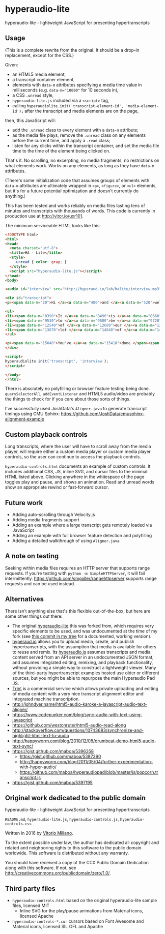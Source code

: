 # hyperaudio-lite

hyperaudio-lite - lightweight JavaScript for presenting hypertranscripts

## Usage

(This is a complete rewrite from the original.  It should be a drop-in replacement, except for the CSS.)

Given:

- an HTML5 media element,
- a transcript container element,
- elements with `data-m` attributes specifying a media time value in milliseconds (e.g. `data-m="10000"` for 10 seconds in),
- a CSS `.unread` style,
- `hyperaudio-lite.js` included via a `<script>` tag,
- calling `hyperaudiolite.init('transcript-element-id', 'media-element-id');` after the transcript and media elements are on the page,

then, this JavaScript will:

- add the `.unread` class to every element with a `data-m` attribute;
- as the media file plays, remove the `.unread` class on any elements before the current time, and apply a `.read` class;
- listen for any clicks within the transcript container, and set the media file time to the time of the element being clicked on.

That's it.  No scrolling, no excerpting, no media fragments, no restrictions on what elements work.  Works on any elements, as long as they have `data-m` attributes.

(There's some initialization code that assumes groups of elements with `data-m` attributes are ultimately wrapped in `<p>`, `<figure>`, or `<ul>` elements, but it's for a future potential optimization and doesn't currently do anything.)

This has been tested and works reliably on media files lasting tens of minutes and transcripts with thousands of words.  This code is currently in production use at <http://vitor.io/uxr101>.

The minimum serviceable HTML looks like this:

```html
<!DOCTYPE html>
<html>
<head>
  <meta charset="utf-8">
  <title>HA - Lite</title>
  <style>
    .unread { color: gray; }
  </style>
  <script src="hyperaudio-lite.js"></script>
</head>
<body>

<audio id="interview" src="http://hyperaud.io/lab/halite/interview.mp3" type="audio/mpeg" controls></audio>

<div id="transcript">
<p><span data-m="20">Hi </a><a data-m="400">and </a><a data-m="520">welcome </a><a data-m="840">to </a><a data-m="940">INSIGHT </a><a data-m="1260">intercom </a><a data-m="1690">today </span><span data-m="1880">I'm </a><a data-m="2010">joined </a><a data-m="2260">by </a><a data-m="2420">Sam </a><a data-m="2680">Mills </a><a data-m="2900">You </a><a data-m="3030">look </a><a data-m="3340">who </span><span data-m="3480">is </a><a data-m="3870">a </a><a data-m="4200">writer </a><a data-m="4700">and </a><a data-m="4980">founder </a><a data-m="5300">of </a><a data-m="5470">user </span><span data-m="5750">on </a><a data-m="5950">board </a><a data-m="6360">. </a><a data-m="7020">Thanks </a><a data-m="7180">so </a><a data-m="7250">much </a><a data-m="7400">for </a><a data-m="7590">joining </span><span data-m="7920">us </a><a data-m="8270">. </span></p>

<ul>
<li><span data-m="8390">It </a><a data-m="8490">is </a><a data-m="8660">an </a><a data-m="8790">absolute </a><a data-m="9210">pleasure </span></li>
<li><span data-m="9510">to </a><a data-m="9580">be </a><a data-m="9720">here </a><a data-m="10800">. </a><a data-m="11280">So </a><a data-m="11630">I </a><a data-m="11700">believe </a><a data-m="12310">most </span></li>
<li><span data-m="12540">of </a><a data-m="12600">our </a><a data-m="12670">readers </a><a data-m="12980">be </a><a data-m="13100">pretty </a><a data-m="13290">familiar </a><a data-m="13790">a </span></li>
<li><span data-m="13870">lot </a><a data-m="14040">of </a><a data-m="14120">your </a><a data-m="14250">work </a><a data-m="14740">. </span></li>
</ul>

<p><span data-m="15040">You've </a><a data-m="15410">done </span><span data-m="15580">a </a><a data-m="15670">lot </a><a data-m="15870">of </a><a data-m="15970">Tara </a><a data-m="16230">downs </a><a data-m="16500">of </a><a data-m="16620">money </span><span data-m="16880">money </a><a data-m="17180">money </a><a data-m="17500">popular </a><a data-m="18090">products </a><a data-m="19240">spending </a><a data-m="19710">exactly </a><a data-m="20190">had </span><span data-m="20420">a </a><a data-m="21600">on </a><a data-m="21800">board </a><a data-m="22040">new </a><a data-m="22250">users </a><a data-m="24090">basically </a><a data-m="24490">achieve </span><span data-m="24840">their </a><a data-m="24940">business </a><a data-m="25300">goals </a><a data-m="26330">to </a><a data-m="26490">get </a><a data-m="26640">straight </a><a data-m="27130">into </span><span data-m="27400">it </a><a data-m="27580">. </span></p>
</div>

<script>
hyperaudiolite.init('transcript', 'interview');
</script>

</body>
</html>
```

There is absolutely no polyfilling or browser feature testing being done.  `querySelectorAll`, `addEventListener` and HTML5 audio/video are probably the things to check for if you care about those sorts of things.

I've successfully used JoshData's `Aligner.java` to generate transcript timings using CMU Sphinx: https://github.com/JoshData/cmusphinx-alignment-example

## Custom playback controls

Long transcripts, where the user will have to scroll away from the media player, will require either a custom media player or custom media player controls, so the user can continue to access the playback controls.

`hyperaudio-controls.html` documents an example of custom controls.  It includes additional CSS, JS, inline SVG, and cursor files to the minimal HTML listed above.  Clicking anywhere in the whitespace of the page toggles play and pause, and shows an animation.  Read and unread words show an appropriate rewind or fast-forward cursor.

## Future work

- Adding auto-scrolling through Velocity.js
- Adding media fragments support
- Adding an example where a large transcript gets remotely loaded via JavaScript
- Adding an example with full browser feature detection and polyfilling
- Adding a detailed walkthrough of using `Aligner.java`

## A note on testing

Seeking within media files requires an HTTP server that supports range requests.  If you're testing with `python -m SimpleHTTPServer`, it will fail intermittently.  https://github.com/smgoller/rangehttpserver supports range requests and can be used instead.

## Alternatives

There isn't anything else that's this flexible out-of-the-box, but here are some other things out there:

* The original [hyperaudio-lite](https://github.com/hyperaudio/hyperaudio-lite) this was forked from, which requires very specific elements to be used, and was undocumented at the time of my fork (see [this commit in my tree](https://github.com/vitorio/hyperaudio-lite/tree/0467ef6ed8de57a1a3067cb808e2c96c757a76af) for a documented, working version).
* [hyperaud.io](http://hyperaud.io/) allows you to upload media, create, and publish hypertranscripts, with the assumption that media is available for others to reuse and remix.  Its [hyperaudio.js](https://github.com/hyperaudio/hyperaudio-pad) assumes transcripts and media content served from an API server in an undocumented JSON format, and assumes integrated editing, remixing, and playback functionality, without providing a simple way to construct a lightweight viewer.  Many of the third-party hypertranscript examples hosted use older or different sources, but you might be able to repurpose the main Hyperaudio Pad JS.
* [Trint](https://trint.com) is a commercial service which allows private uploading and editing of media content with a very nice transcript alignment editor and integrated machine transcription.
* http://johndyer.name/html5-audio-karoke-a-javascript-audio-text-aligner/
* https://www.codepunker.com/blog/sync-audio-with-text-using-javascript
* https://github.com/westonruter/html5-audio-read-along
* http://stackoverflow.com/questions/10743683/synchronize-and-highlight-html-text-to-audio
* http://happyworm.com/blog/2010/12/05/drumbeat-demo-html5-audio-text-sync/
* https://gist.github.com/maboa/5396358
  * https://gist.github.com/maboa/5387390
  * http://happyworm.com/blog/2011/05/04/further-experimentation-with-hyper-audio/
  * https://github.com/maboa/hyperaudiopad/blob/master/js/popcorn.transcript.js
* https://gist.github.com/maboa/5397195

## Original work dedicated to the public domain

hyperaudio-lite - lightweight JavaScript for presenting hypertranscripts

`README.md`, `hyperaudio-lite.js`, `hyperaudio-controls.js`, `hyperaudio-controls.css`

Written in 2016 by [Vitorio Miliano](http://vitor.io/).

To the extent possible under law, the author has dedicated all copyright and related and neighboring rights to this software to the public domain worldwide.  This software is distributed without any warranty.

You should have received a copy of the CC0 Public Domain Dedication along with this software.  If not, see <http://creativecommons.org/publicdomain/zero/1.0/>.

## Third party files

- `hyperaudio-controls.html` based on the original hyperaudio-lite sample files, licensed MIT
  - Inline SVG for the play/pause animations from Material icons, licensed Apache
- `hyperaudio-controls-*.cur` cursors based on Font Awesome and Material icons, licensed SIL OFL and Apache